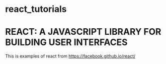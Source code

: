 # react_tutorials

# REACT: A JAVASCRIPT LIBRARY FOR BUILDING USER INTERFACES

This is examples of react from https://facebook.github.io/react/
